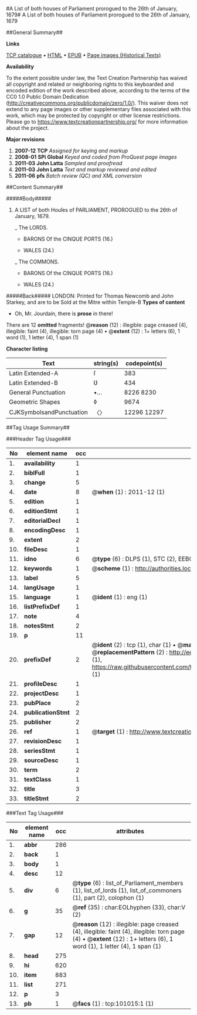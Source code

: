 #A List of both houses of Parliament prorogued to the 26th of January, 1679#
A List of both houses of Parliament prorogued to the 26th of January, 1679

##General Summary##

**Links**

[TCP catalogue](http://www.ota.ox.ac.uk/tcp/)  • 
[HTML](http://tei.it.ox.ac.uk/tcp/Texts-HTML/free/A48/A48643.html)  • 
[EPUB](http://tei.it.ox.ac.uk/tcp/Texts-EPUB/free/A48/A48643.epub) • 
[Page images (Historical Texts)](https://historicaltexts.jisc.ac.uk/eebo-13653610e)

**Availability**

To the extent possible under law, the Text Creation Partnership has waived all copyright and related or neighboring rights to this keyboarded and encoded edition of the work described above, according to the terms of the CC0 1.0 Public Domain Dedication (http://creativecommons.org/publicdomain/zero/1.0/). This waiver does not extend to any page images or other supplementary files associated with this work, which may be protected by copyright or other license restrictions. Please go to https://www.textcreationpartnership.org/ for more information about the project.

**Major revisions**

1. __2007-12__ __TCP__ *Assigned for keying and markup*
1. __2008-01__ __SPi Global__ *Keyed and coded from ProQuest page images*
1. __2011-03__ __John Latta__ *Sampled and proofread*
1. __2011-03__ __John Latta__ *Text and markup reviewed and edited*
1. __2011-06__ __pfs__ *Batch review (QC) and XML conversion*

##Content Summary##

#####Body#####

1. A LIST of both Houſes of PARLIAMENT, PROROGUED to the 26th of January, 1679.

    _ The LORDS.

      * BARONS Of the CINQUE PORTS (16.)

      * WALES (24.)

    _ The COMMONS.

      * BARONS Of the CINQUE PORTS (16.)

      * WALES (24.)

#####Back#####
LONDON: Printed for Thomas Newcomb and John Starkey, and are to be Sold at the Mitre within Temple-B
**Types of content**

  * Oh, Mr. Jourdain, there is **prose** in there!

There are 12 **omitted** fragments! 
 @__reason__ (12) : illegible: page creased (4), illegible: faint (4), illegible: torn page (4)  •  @__extent__ (12) : 1+ letters (6), 1 word (1), 1 letter (4), 1 span (1)

**Character listing**


|Text|string(s)|codepoint(s)|
|---|---|---|
|Latin Extended-A|ſ|383|
|Latin Extended-B|Ʋ|434|
|General Punctuation|•…|8226 8230|
|Geometric Shapes|◊|9674|
|CJKSymbolsandPunctuation|〈〉|12296 12297|

##Tag Usage Summary##

###Header Tag Usage###

|No|element name|occ|attributes|
|---|---|---|---|
|1.|__availability__|1||
|2.|__biblFull__|1||
|3.|__change__|5||
|4.|__date__|8| @__when__ (1) : 2011-12 (1)|
|5.|__edition__|1||
|6.|__editionStmt__|1||
|7.|__editorialDecl__|1||
|8.|__encodingDesc__|1||
|9.|__extent__|2||
|10.|__fileDesc__|1||
|11.|__idno__|6| @__type__ (6) : DLPS (1), STC (2), EEBO-CITATION (1), OCLC (1), VID (1)|
|12.|__keywords__|1| @__scheme__ (1) : http://authorities.loc.gov/ (1)|
|13.|__label__|5||
|14.|__langUsage__|1||
|15.|__language__|1| @__ident__ (1) : eng (1)|
|16.|__listPrefixDef__|1||
|17.|__note__|4||
|18.|__notesStmt__|2||
|19.|__p__|11||
|20.|__prefixDef__|2| @__ident__ (2) : tcp (1), char (1)  •  @__matchPattern__ (2) : ([0-9\-]+):([0-9IVX]+) (1), (.+) (1)  •  @__replacementPattern__ (2) : http://eebo.chadwyck.com/downloadtiff?vid=$1&page=$2 (1), https://raw.githubusercontent.com/textcreationpartnership/Texts/master/tcpchars.xml#$1 (1)|
|21.|__profileDesc__|1||
|22.|__projectDesc__|1||
|23.|__pubPlace__|2||
|24.|__publicationStmt__|2||
|25.|__publisher__|2||
|26.|__ref__|1| @__target__ (1) : http://www.textcreationpartnership.org/docs/. (1)|
|27.|__revisionDesc__|1||
|28.|__seriesStmt__|1||
|29.|__sourceDesc__|1||
|30.|__term__|2||
|31.|__textClass__|1||
|32.|__title__|3||
|33.|__titleStmt__|2||


###Text Tag Usage###

|No|element name|occ|attributes|
|---|---|---|---|
|1.|__abbr__|286||
|2.|__back__|1||
|3.|__body__|1||
|4.|__desc__|12||
|5.|__div__|6| @__type__ (6) : list_of_Parliament_members (1), list_of_lords (1), list_of_commoners (1), part (2), colophon (1)|
|6.|__g__|35| @__ref__ (35) : char:EOLhyphen (33), char:V (2)|
|7.|__gap__|12| @__reason__ (12) : illegible: page creased (4), illegible: faint (4), illegible: torn page (4)  •  @__extent__ (12) : 1+ letters (6), 1 word (1), 1 letter (4), 1 span (1)|
|8.|__head__|275||
|9.|__hi__|620||
|10.|__item__|883||
|11.|__list__|271||
|12.|__p__|3||
|13.|__pb__|1| @__facs__ (1) : tcp:101015:1 (1)|
